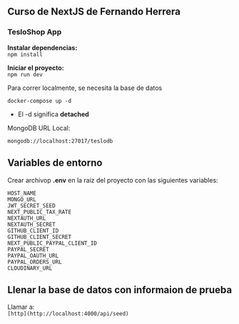 ## Curso de NextJS de Fernando Herrera  

### TesloShop App  

**Instalar dependencias:**  
```npm install```  

**Iniciar el proyecto:**  
```npm run dev```

Para correr localmente, se necesita la base de datos  
```
docker-compose up -d
```  
  
* El -d significa __detached__  

MongoDB URL Local:  
```
mongodb://localhost:27017/teslodb
```  

## Variables de entorno  
Crear archivop __.env__ en la raiz del proyecto con las siguientes variables:  
```  
HOST_NAME
MONGO_URL
JWT_SECRET_SEED
NEXT_PUBLIC_TAX_RATE
NEXTAUTH_URL
NEXTAUTH_SECRET
GITHUB_CLIENT_ID
GITHUB_CLIENT_SECRET
NEXT_PUBLIC_PAYPAL_CLIENT_ID
PAYPAL_SECRET
PAYPAL_OAUTH_URL
PAYPAL_ORDERS_URL
CLOUDINARY_URL 
```  
## Llenar la base de datos con informaion de prueba  
Llamar a:  
```[http](http://localhost:4000/api/seed)```